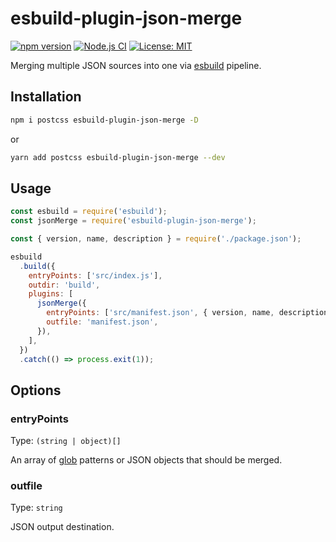 # esbuild-plugin-json-merge

[![npm version][package-version-badge]][package-version]
[![Node.js CI](https://github.com/karolis-sh/esbuild-plugin-json-merge/actions/workflows/node.js.yml/badge.svg)](https://github.com/karolis-sh/esbuild-plugin-json-merge/actions/workflows/node.js.yml)
[![License: MIT](https://img.shields.io/badge/license-mit-yellow.svg)](https://opensource.org/licenses/MIT)

Merging multiple JSON sources into one via [esbuild](https://esbuild.github.io/)
pipeline.

## Installation

```bash
npm i postcss esbuild-plugin-json-merge -D
```

or

```bash
yarn add postcss esbuild-plugin-json-merge --dev
```

## Usage

```js
const esbuild = require('esbuild');
const jsonMerge = require('esbuild-plugin-json-merge');

const { version, name, description } = require('./package.json');

esbuild
  .build({
    entryPoints: ['src/index.js'],
    outdir: 'build',
    plugins: [
      jsonMerge({
        entryPoints: ['src/manifest.json', { version, name, description }],
        outfile: 'manifest.json',
      }),
    ],
  })
  .catch(() => process.exit(1));
```

## Options

### entryPoints

Type: `(string | object)[]`

An array of [glob](https://www.npmjs.com/package/glob) patterns or JSON objects
that should be merged.

### outfile

Type: `string`

JSON output destination.

[package-version-badge]: https://badge.fury.io/js/esbuild-plugin-json-merge.svg
[package-version]: https://www.npmjs.com/package/esbuild-plugin-json-merge
